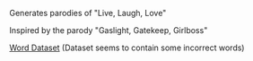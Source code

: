 Generates parodies of "Live, Laugh, Love"

Inspired by the parody "Gaslight, Gatekeep, Girlboss"

[Word Dataset](https://www.kaggle.com/datasets/ruchi798/part-of-speech-tagging) (Dataset seems to contain some incorrect words)